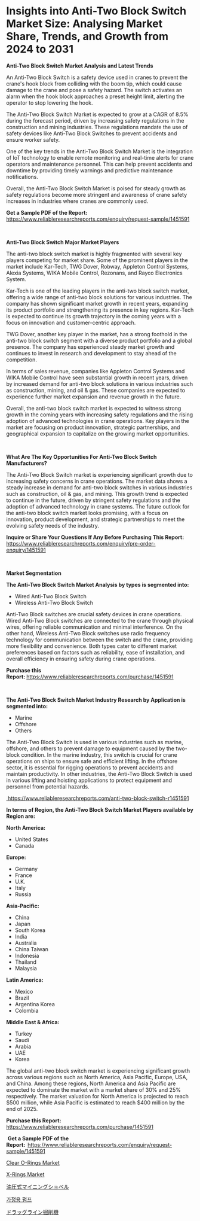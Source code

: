 <p><h1>Insights into Anti-Two Block Switch Market Size: Analysing Market Share, Trends, and Growth from 2024 to 2031</h1></p><p><strong>Anti-Two Block Switch Market Analysis and Latest Trends</strong></p>
<p><p>An Anti-Two Block Switch is a safety device used in cranes to prevent the crane's hook block from colliding with the boom tip, which could cause damage to the crane and pose a safety hazard. The switch activates an alarm when the hook block approaches a preset height limit, alerting the operator to stop lowering the hook.</p><p>The Anti-Two Block Switch Market is expected to grow at a CAGR of 8.5% during the forecast period, driven by increasing safety regulations in the construction and mining industries. These regulations mandate the use of safety devices like Anti-Two Block Switches to prevent accidents and ensure worker safety.</p><p>One of the key trends in the Anti-Two Block Switch Market is the integration of IoT technology to enable remote monitoring and real-time alerts for crane operators and maintenance personnel. This can help prevent accidents and downtime by providing timely warnings and predictive maintenance notifications.</p><p>Overall, the Anti-Two Block Switch Market is poised for steady growth as safety regulations become more stringent and awareness of crane safety increases in industries where cranes are commonly used.</p></p>
<p><strong>Get a Sample PDF of the Report:&nbsp;</strong> <a href="https://www.reliableresearchreports.com/enquiry/request-sample/1451591">https://www.reliableresearchreports.com/enquiry/request-sample/1451591</a></p>
<p>&nbsp;</p>
<p><strong>Anti-Two Block Switch Major Market Players</strong></p>
<p><p>The anti-two block switch market is highly fragmented with several key players competing for market share. Some of the prominent players in the market include Kar-Tech, TWG Dover, Robway, Appleton Control Systems, Alexia Systems, WIKA Mobile Control, Rezonans, and Rayco Electronics System. </p><p>Kar-Tech is one of the leading players in the anti-two block switch market, offering a wide range of anti-two block solutions for various industries. The company has shown significant market growth in recent years, expanding its product portfolio and strengthening its presence in key regions. Kar-Tech is expected to continue its growth trajectory in the coming years with a focus on innovation and customer-centric approach.</p><p>TWG Dover, another key player in the market, has a strong foothold in the anti-two block switch segment with a diverse product portfolio and a global presence. The company has experienced steady market growth and continues to invest in research and development to stay ahead of the competition.</p><p>In terms of sales revenue, companies like Appleton Control Systems and WIKA Mobile Control have seen substantial growth in recent years, driven by increased demand for anti-two block solutions in various industries such as construction, mining, and oil & gas. These companies are expected to experience further market expansion and revenue growth in the future.</p><p>Overall, the anti-two block switch market is expected to witness strong growth in the coming years with increasing safety regulations and the rising adoption of advanced technologies in crane operations. Key players in the market are focusing on product innovation, strategic partnerships, and geographical expansion to capitalize on the growing market opportunities.</p></p>
<p>&nbsp;</p>
<p><strong>What Are The Key Opportunities For Anti-Two Block Switch Manufacturers?</strong></p>
<p><p>The Anti-Two Block Switch market is experiencing significant growth due to increasing safety concerns in crane operations. The market data shows a steady increase in demand for anti-two block switches in various industries such as construction, oil & gas, and mining. This growth trend is expected to continue in the future, driven by stringent safety regulations and the adoption of advanced technology in crane systems. The future outlook for the anti-two block switch market looks promising, with a focus on innovation, product development, and strategic partnerships to meet the evolving safety needs of the industry.</p></p>
<p><strong>Inquire or Share Your Questions If Any Before Purchasing This Report:</strong> <a href="https://www.reliableresearchreports.com/enquiry/pre-order-enquiry/1451591">https://www.reliableresearchreports.com/enquiry/pre-order-enquiry/1451591</a></p>
<p>&nbsp;</p>
<p><strong>Market Segmentation</strong></p>
<p><strong>The Anti-Two Block Switch Market Analysis by types is segmented into:</strong></p>
<p><ul><li>Wired Anti-Two Block Switch</li><li>Wireless Anti-Two Block Switch</li></ul></p>
<p><p>Anti-Two Block switches are crucial safety devices in crane operations. Wired Anti-Two Block switches are connected to the crane through physical wires, offering reliable communication and minimal interference. On the other hand, Wireless Anti-Two Block switches use radio frequency technology for communication between the switch and the crane, providing more flexibility and convenience. Both types cater to different market preferences based on factors such as reliability, ease of installation, and overall efficiency in ensuring safety during crane operations.</p></p>
<p><strong>Purchase this Report:&nbsp;</strong><a href="https://www.reliableresearchreports.com/purchase/1451591">https://www.reliableresearchreports.com/purchase/1451591</a></p>
<p>&nbsp;</p>
<p><strong>The Anti-Two Block Switch Market Industry Research by Application is segmented into:</strong></p>
<p><ul><li>Marine</li><li>Offshore</li><li>Others</li></ul></p>
<p><p>The Anti-Two Block Switch is used in various industries such as marine, offshore, and others to prevent damage to equipment caused by the two-block condition. In the marine industry, this switch is crucial for crane operations on ships to ensure safe and efficient lifting. In the offshore sector, it is essential for rigging operations to prevent accidents and maintain productivity. In other industries, the Anti-Two Block Switch is used in various lifting and hoisting applications to protect equipment and personnel from potential hazards.</p></p>
<p><a href="https://www.reliableresearchreports.com/anti-two-block-switch-r1451591">&nbsp;https://www.reliableresearchreports.com/anti-two-block-switch-r1451591</a></p>
<p><strong>In terms of Region, the Anti-Two Block Switch Market Players available by Region are:</strong></p>
<p>
    <p> <strong> North America: </strong>
        <ul>
            <li>United States</li>
            <li>Canada</li>
        </ul>
        </p> 
    <p> <strong> Europe: </strong>
        <ul>
            <li>Germany</li>
            <li>France</li>
            <li>U.K.</li>
            <li>Italy</li>
            <li>Russia</li>
        </ul>
        </p> 
    <p> <strong> Asia-Pacific: </strong>
        <ul>
            <li>China</li>
            <li>Japan</li>
            <li>South Korea</li>
            <li>India</li>
            <li>Australia</li>
            <li>China Taiwan</li>
            <li>Indonesia</li>
            <li>Thailand</li>
            <li>Malaysia</li>
        </ul>
        </p> 
    <p> <strong> Latin America: </strong>
        <ul>
            <li>Mexico</li>
            <li>Brazil</li>
            <li>Argentina Korea</li>
            <li>Colombia</li>
        </ul>
        </p> 
    <p> <strong> Middle East & Africa: </strong>
        <ul>
            <li>Turkey</li>
            <li>Saudi</li>
            <li>Arabia</li>
            <li>UAE</li>
            <li>Korea</li>
        </ul>
    </p>
    </p>
<p><p>The global anti-two block switch market is experiencing significant growth across various regions such as North America, Asia Pacific, Europe, USA, and China. Among these regions, North America and Asia Pacific are expected to dominate the market with a market share of 30% and 25% respectively. The market valuation for North America is projected to reach $500 million, while Asia Pacific is estimated to reach $400 million by the end of 2025.</p></p>
<p><strong>Purchase this Report: </strong><a href="https://www.reliableresearchreports.com/purchase/1451591">https://www.reliableresearchreports.com/purchase/1451591</a></p>
<p>&nbsp;<strong>Get a Sample PDF of the Report:&nbsp;&nbsp;</strong><a href="https://www.reliableresearchreports.com/enquiry/request-sample/1451591">https://www.reliableresearchreports.com/enquiry/request-sample/1451591</a></p>
<p><strong></strong></p>
<p><p><a href="https://github.com/WillieWoodard/Market-Research-Report-List-4/blob/main/clear-o-rings-market.md">Clear O-Rings Market</a></p><p><a href="https://github.com/marloy8/Market-Research-Report-List-4/blob/main/x-rings-market.md">X-Rings Market</a></p><p><a href="https://github.com/dadanedu33/Market-Research-Report-List-1/blob/main/631975939469.md">油圧式マイニングショベル</a></p><p><a href="https://github.com/fernandotryO5lson96765/Market-Research-Report-List-1/blob/main/712443437605.md">가정용 펌프</a></p><p><a href="https://github.com/ihabdkwlxs948/Market-Research-Report-List-1/blob/main/108863539468.md">ドラッグライン掘削機</a></p></p>